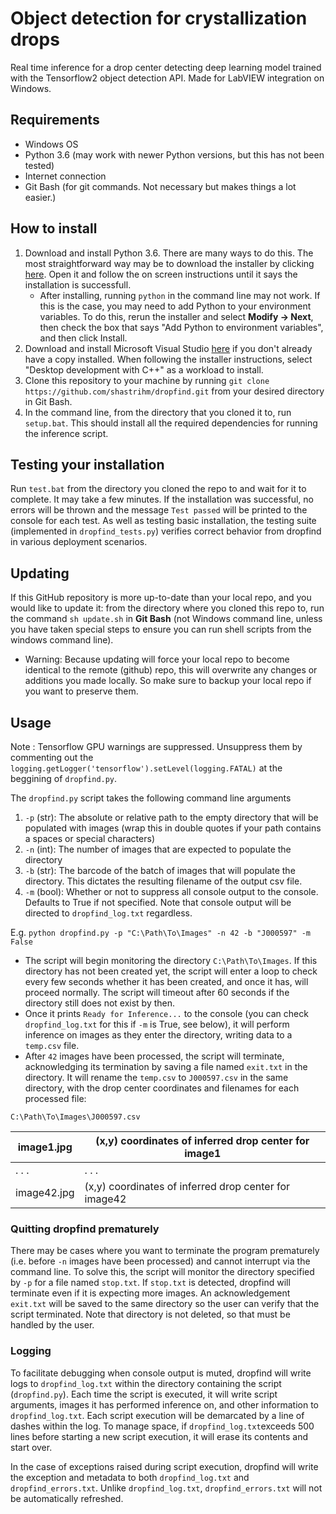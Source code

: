 # Object detection for crystallization drops
Real time inference for a drop center detecting deep learning model trained with the Tensorflow2 object detection API. 
Made for LabVIEW integration on Windows. 

## Requirements
- Windows OS 
- Python 3.6 (may work with newer Python versions, but this has not been tested)
- Internet connection
- Git Bash (for git commands. Not necessary but makes things a lot easier.)

## How to install
1) Download and install Python 3.6. There are many ways to do this. The most straightforward way may be to download the installer by clicking [here](https://www.python.org/ftp/python/3.6.2/python-3.6.2-amd64.exe). Open it and follow the on screen instructions until it says the installation is successfull. 
    - After installing, running `python` in the command line may not work. If this is the case, you may need to add Python to your environment variables. To do this, rerun the installer and select **Modify -> Next**, then check the box that says "Add Python to environment variables", and then click Install.
2) Download and install Microsoft Visual Studio [here](https://c2rsetup.officeapps.live.com/c2r/downloadVS.aspx?sku=community&channel=release&source=vslandingpage&cid=2011) if you don't already have a copy installed. When following the installer instructions, select "Desktop development with C++" as a workload to install. 
3) Clone this repository to your machine by running `git clone https://github.com/shastrihm/dropfind.git`  from your desired directory in Git Bash.
4) In the command line, from the directory that you cloned it to, run `setup.bat`. This should install all the required dependencies for running the inference script.

## Testing your installation

Run `test.bat` from the directory you cloned the repo to and wait for it to complete. It may take a few minutes. If the installation was successful, no errors will be thrown and the message `Test passed` will be printed to the console for each test. As well as testing basic installation, the testing suite (implemented in `dropfind_tests.py`) verifies correct behavior from dropfind in various deployment scenarios.

## Updating
If this GitHub repository is more up-to-date than your local repo, and you would like to update it: from the directory where you cloned this repo to, run the command `sh update.sh` in **Git Bash** (not Windows command line, unless you have taken special steps to ensure you can run shell scripts from the windows command line). 
- Warning: Because updating will force your local repo to become identical to the remote (github) repo, this will overwrite any changes or additions you made locally. So make sure to backup your local repo if you want to preserve them.

## Usage 
Note : Tensorflow GPU warnings are suppressed. Unsuppress them by commenting out the `logging.getLogger('tensorflow').setLevel(logging.FATAL)` at the beggining of `dropfind.py`.

The `dropfind.py` script takes the following command line arguments
1) `-p` (str): The absolute or relative path to the empty directory that will be populated with images (wrap this in double quotes if your path contains a spaces or special characters)
2) `-n` (int): The number of images that are expected to populate the directory
3) `-b` (str): The barcode of the batch of images that will populate the directory. This dictates the resulting filename of the output csv file.
4) `-m` (bool): Whether or not to suppress all console output to the console. Defaults to True if not specified. Note that console output will be directed to `dropfind_log.txt` regardless.

E.g. `python dropfind.py -p "C:\Path\To\Images" -n 42 -b "J000597" -m False`
- The script will begin monitoring the directory `C:\Path\To\Images`. If this directory has not been created yet, the script will enter a loop to check every few seconds whether it has been created, and once it has, will proceed normally. The script will timeout after 60 seconds if the directory still does not exist by then.
- Once it prints `Ready for Inference...` to the console (you can check `dropfind_log.txt` for this if `-m` is True, see below), it will perform inference on images as they enter the directory, writing data to a `temp.csv` file. 
- After `42` images have been processed, the script will terminate, acknowledging its termination by saving a file named `exit.txt` in the directory. It will rename the `temp.csv` to `J000597.csv` in the same directory, with the drop center coordinates and filenames for each processed file: 

`C:\Path\To\Images\J000597.csv`
     
| image1.jpg | (x,y) coordinates of inferred drop center for image1 |
|------------|------------------------------------------------------|
| . . .      | . . .                                                |
| image42.jpg | (x,y) coordinates of inferred drop center for image42 |      


### Quitting dropfind prematurely
There may be cases where you want to terminate the program prematurely (i.e. before `-n` images have been processed) and cannot interrupt via the command line. To solve this, the script will monitor the directory specified by `-p` for a file named `stop.txt`. If `stop.txt` is detected, dropfind will terminate even if it is expecting more images. An acknowledgement `exit.txt` will be saved to the same directory so the user can verify that the script terminated. Note that directory is not deleted, so that must be handled by the user. 

### Logging
To facilitate debugging when console output is muted, dropfind will write logs to `dropfind_log.txt` within the directory containing the script (`dropfind.py`). 
Each time the script is executed, it will write script arguments, images it has performed inference on, and other information to `dropfind_log.txt`.
Each script execution will be demarcated by a line of dashes within the log. To manage space, if `dropfind_log.txt`exceeds 500 lines before starting a new script execution, it will erase its contents and start over. 

In the case of exceptions raised during script execution, dropfind will write the exception and metadata to both `dropfind_log.txt` and `dropfind_errors.txt`. Unlike `dropfind_log.txt`, `dropfind_errors.txt` will not be automatically refreshed.



